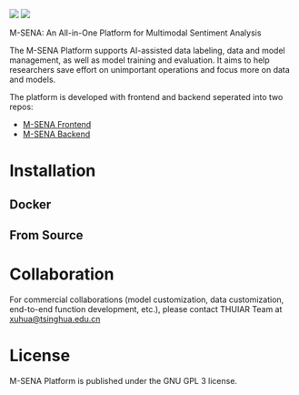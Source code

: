 [![](https://badgen.net/badge/license/GPL-3.0/green)](#License) [![](https://badgen.net/badge/contact/THUIAR/purple)](https://thuiar.github.io/)

M-SENA: An All-in-One Platform for Multimodal Sentiment Analysis

The M-SENA Platform supports AI-assisted data labeling, data and model management, as well as model training and evaluation. It aims to help researchers save effort on unimportant operations and focus more on data and models. 

The platform is developed with frontend and backend seperated into two repos:

- [M-SENA Frontend](https://github.com/FlameSky-S/M-SENA-frontend)
- [M-SENA Backend](https://github.com/iyuge2/M-SENA-Backend)

# Installation

## Docker

## From Source

# Collaboration

For commercial collaborations (model customization, data customization, end-to-end function development, etc.), please contact THUIAR Team at xuhua@tsinghua.edu.cn

# License

M-SENA Platform is published under the GNU GPL 3 license.
